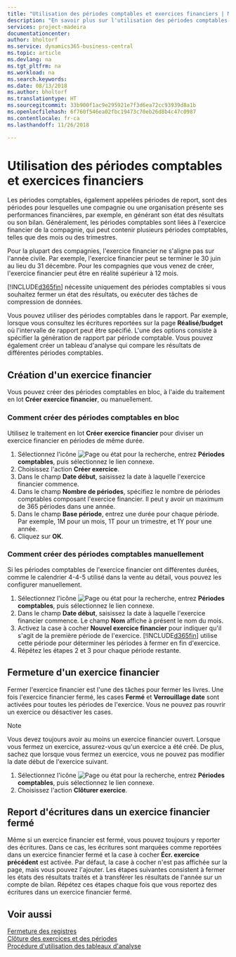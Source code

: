 ```yaml
---
title: "Utilisation des périodes comptables et exercices financiers | Microsoft Docs"
description: "En savoir plus sur l'utilisation des périodes comptables pour définir le moment où votre compagnie fait état de ses performances financières."
services: project-madeira
documentationcenter: 
author: bholtorf
ms.service: dynamics365-business-central
ms.topic: article
ms.devlang: na
ms.tgt_pltfrm: na
ms.workload: na
ms.search.keywords: 
ms.date: 08/13/2018
ms.author: bholtorf
ms.translationtype: HT
ms.sourcegitcommit: 33b900f1ac9e295921e7f3d6ea72cc93939d8a1b
ms.openlocfilehash: 6f760f546ea02fbc19473c70eb26d8b4c47c0987
ms.contentlocale: fr-ca
ms.lasthandoff: 11/26/2018

---
```

# <a name="working-with-accounting-periods-and-fiscal-years"></a>Utilisation des périodes comptables et exercices financiers
Les périodes comptables, également appelées périodes de report, sont des périodes pour lesquelles une compagnie ou une organisation présente ses performances financières, par exemple, en générant son état des résultats ou son bilan. Généralement, les périodes comptables sont liées à l'exercice financier de la compagnie, qui peut contenir plusieurs périodes comptables, telles que des mois ou des trimestres.

Pour la plupart des compagnies, l'exercice financier ne s'aligne pas sur l'année civile. Par exemple, l'exercice financier peut se terminer le 30 juin au lieu du 31 décembre. Pour les compagnies que vous venez de créer, l'exercice financier peut être en réalité supérieur à 12 mois. 

[!INCLUDE[d365fin](includes/d365fin_md.md)] nécessite uniquement des périodes comptables si vous souhaitez fermer un état des résultats, ou exécuter des tâches de compression de données. 

Vous pouvez utiliser des périodes comptables dans le rapport. Par exemple, lorsque vous consultez les écritures reportées sur la page **Réalisé/budget** où l'intervalle de rapport peut être spécifié. L'une des options consiste à spécifier la génération de rapport par période comptable. Vous pouvez également créer un tableau d'analyse qui compare les résultats de différentes périodes comptables.

## <a name="creating-a-new-fiscal-year"></a>Création d'un exercice financier
Vous pouvez créer des périodes comptables en bloc, à l'aide du traitement en lot **Créer exercice financier**, ou manuellement.

### <a name="how-to-create-accounting-periods-in-bulk"></a>Comment créer des périodes comptables en bloc
Utilisez le traitement en lot **Créer exercice financier** pour diviser un exercice financier en périodes de même durée.  

1. Sélectionnez l'icône ![Page ou état pour la recherche](media/ui-search/search_small.png "Page ou état pour la recherche"), entrez **Périodes comptables**, puis sélectionnez le lien connexe.  
2. Choisissez l'action **Créer exercice**.  <!--What about the Scheduling option? Should we mention that? There's also the Report Output Type field...-->
3. Dans le champ **Date début**, saisissez la date à laquelle l'exercice financier commence.  
4. Dans le champ **Nombre de périodes**, spécifiez le nombre de périodes comptables composant l'exercice financier. Il peut y avoir un maximum de 365 périodes dans une année.  
5. Dans le champ **Base période**, entrez une durée pour chaque période. Par exemple, 1M pour un mois, 1T pour un trimestre, et 1Y pour une année.  
6. Cliquez sur **OK**.  

### <a name="how-to-create-accounting-periods-manually"></a>Comment créer des périodes comptables manuellement
Si les périodes comptables de l'exercice financier ont différentes durées, comme le calendrier 4-4-5 utilisé dans la vente au détail, vous pouvez les configurer manuellement.  
  
1. Sélectionnez l'icône ![Page ou état pour la recherche](media/ui-search/search_small.png "Page ou état pour la recherche"), entrez **Périodes comptables**, puis sélectionnez le lien connexe.  
2. Dans le champ **Date début**, saisissez la date à laquelle l'exercice financier commence. Le champ **Nom** affiche à présent le nom du mois.  
3. Activez la case à cocher **Nouvel exercice financier** pour indiquer qu'il s'agit de la première période de l'exercice. [!INCLUDE[d365fin](includes/d365fin_md.md)] utilise cette période pour déterminer les périodes à fermer en fin d'exercice.
4. Répétez les étapes 2 et 3 pour chaque période restante.  

## <a name="closing-a-fiscal-year"></a>Fermeture d'un exercice financier
Fermer l'exercice financier est l'une des tâches pour fermer les livres. Une fois l'exercice financier fermé, les cases **Fermé** et **Verrouillage date** sont activées pour toutes les périodes de l'exercice. Vous ne pouvez pas rouvrir un exercice ou désactiver les cases.

> [!NOTE]  
>  Vous devez toujours avoir au moins un exercice financier ouvert. Lorsque vous fermez un exercice, assurez-vous qu'un exercice a été créé. De plus, sachez que lorsque vous fermez un exercice, vous ne pouvez pas modifier la date début de l'exercice suivant.

1. Sélectionnez l'icône ![Page ou état pour la recherche](media/ui-search/search_small.png "Page ou état pour la recherche"), entrez **Périodes comptables**, puis sélectionnez le lien connexe.  
2. Choisissez l'action **Clôturer exercice**.  

## <a name="posting-entries-to-a-closed-fiscal-year"></a>Report d'écritures dans un exercice financier fermé
Même si un exercice financier est fermé, vous pouvez toujours y reporter des écritures. Dans ce cas, les écritures sont marquées comme reportées dans un exercice financier fermé et la case à cocher **Écr. exercice précédent** est activée. Par défaut, la case à cocher n'est pas affichée sur la page, mais vous pouvez l'ajouter. Les étapes suivantes consistent à fermer les états des résultats traités et à transférer les résultats de l'année sur un compte de bilan. Répétez ces étapes chaque fois que vous reportez des écritures dans un exercice financier fermé.

## <a name="see-also"></a>Voir aussi
[Fermeture des registres](year-close-books.md)  
[Clôture des exercices et des périodes](year-close-years-periods.md)  
[Procédure d'utilisation des tableaux d'analyse](bi-how-work-account-schedule.md)  
  






